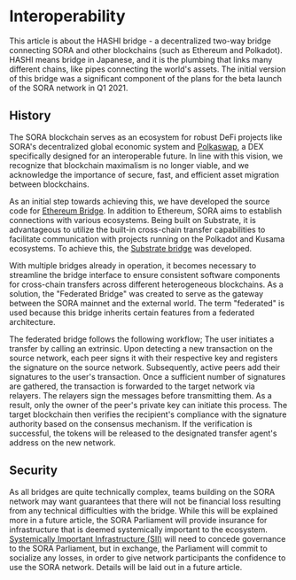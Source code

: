 # Interoperability

This article is about the HASHI bridge - a decentralized two-way bridge connecting SORA and other blockchains (such as Ethereum and Polkadot). HASHI means bridge in Japanese, and it is the plumbing that links many different chains, like pipes connecting the world's assets. The initial version of this bridge was a significant component of the plans for the beta launch of the SORA network in Q1 2021.

## History

The SORA blockchain serves as an ecosystem for robust DeFi projects like SORA's decentralized global economic system and [Polkaswap](./polkaswap), a DEX specifically designed for an interoperable future. In line with this vision, we recognize that blockchain maximalism is no longer viable, and we acknowledge the importance of secure, fast, and efficient asset migration between blockchains.

As an initial step towards achieving this, we have developed the source code for [Ethereum Bridge](./hashi). In addition to Ethereum, SORA aims to establish connections with various ecosystems. Being built on Substrate, it is advantageous to utilize the built-in cross-chain transfer capabilities to facilitate communication with projects running on the Polkadot and Kusama ecosystems. To achieve this, the [Substrate bridge](./substrate-bridge) was developed.

With multiple bridges already in operation, it becomes necessary to streamline the bridge interface to ensure consistent software components for cross-chain transfers across different heterogeneous blockchains. As a solution, the "Federated Bridge" was created to serve as the gateway between the SORA mainnet and the external world. The term "federated" is used because this bridge inherits certain features from a federated architecture.

The federated bridge follows the following workflow; The user initiates a transfer by calling an extrinsic. Upon detecting a new transaction on the source network, each peer signs it with their respective key and registers the signature on the source network. Subsequently, active peers add their signatures to the user's transaction. Once a sufficient number of signatures are gathered, the transaction is forwarded to the target network via relayers. The relayers sign the messages before transmitting them. As a result, only the owner of the peer's private key can initiate this process. The target blockchain then verifies the recipient's compliance with the signature authority based on the consensus mechanism. If the verification is successful, the tokens will be released to the designated transfer agent's address on the new network.

## Security

As all bridges are quite technically complex, teams building on the SORA network may want guarantees that there will not be financial loss resulting from any technical difficulties with the bridge. While this will be explained more in a future article, the SORA Parliament will provide insurance for infrastructure that is deemed systemically important to the ecosystem. [Systemically Important Infrastructure (SII)](./social-insurance) will need to concede governance to the SORA Parliament, but in exchange, the Parliament will commit to socialize any losses, in order to give network participants the confidence to use the SORA network. Details will be laid out in a future article.
